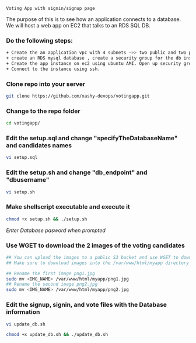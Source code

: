 ```Voting App with signin/signup page```

The purpose of this is to see how an application connects to a database. We will host a web app on EC2 that talks to an RDS SQL DB. 

### Do the following steps: 
```sh
+ Create the an application vpc with 4 subnets —>> two public and two private 
+ create an RDS mysql database , create a security group for the db instance. Pay attention to the db endpoint,     master username and password 
+ Create the app instance on ec2 using ubuntu AMI. Open up security groups for ssh and http 
+ Connect to the instance using ssh. 
```

### Clone repo into your server
```sh
git clone https://github.com/xashy-devops/votingapp.git
```

### Change to the repo folder
```sh
cd votingapp/
```

### Edit the setup.sql and change "specifyTheDatabaseName" and candidates names
```sh
vi setup.sql
```

### Edit the setup.sh and change "db_endpoint" and "dbusername"
```sh
vi setup.sh
```

### Make shellscript executable and execute it
```sh
chmod +x setup.sh && ./setup.sh
```
*Enter Database pasword when prompted*

### Use WGET to download the 2 images of the voting candidates
```sh
## You can upload the images to a public S3 bucket and use WGET to download them into your server**
## Make sure to download images into the /var/www/html/myapp directory

## Rename the first image png1.jpg
sudo mv <IMG_NAME> /var/www/html/myapp/png1.jpg
## Rename the second image png2.jpg
sudo mv <IMG_NAME> /var/www/html/myapp/png2.jpg

```


### Edit the signup, signin, and vote files with the Database information
```sh
vi update_db.sh
```
```sh
chmod +x update_db.sh && ./update_db.sh
```